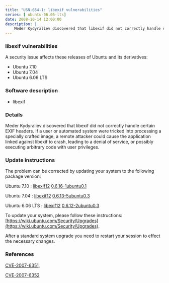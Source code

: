 ```yaml
---
title: "USN-654-1: libexif vulnerabilities"
series: [ ubuntu-06.06-lts]
date: 2008-10-14 12:00:00
description: |
    Meder Kydyraliev discovered that libexif did not correctly handle certain EXIF headers.  If a user or automated system were tricked into processing a specially crafted image, a remote attacker could cause the application linked against libexif to crash, leading to a denial of service, or possibly executing arbitrary code with user privileges. 
--- 
```

 
### libexif vulnerabilities

A security issue affects these releases of Ubuntu and its derivatives:

* Ubuntu 7.10
* Ubuntu 7.04
* Ubuntu 6.06 LTS

### Software description

* libexif 

### Details

Meder Kydyraliev discovered that libexif did not correctly handle certain EXIF headers. If a user or automated system were tricked into processing a specially crafted image, a remote attacker could cause the application linked against libexif to crash, leading to a denial of service, or possibly executing arbitrary code with user privileges. 

### Update instructions

The problem can be corrected by updating your system to the following package version:

Ubuntu 7.10
 : [libexif12](https://launchpad.net/ubuntu/+source/libexif) <span> [0.6.16-1ubuntu0.1](https://launchpad.net/ubuntu/+source/libexif/0.6.16-1ubuntu0.1) </span> 

Ubuntu 7.04
 : [libexif12](https://launchpad.net/ubuntu/+source/libexif) <span> [0.6.13-5ubuntu0.3](https://launchpad.net/ubuntu/+source/libexif/0.6.13-5ubuntu0.3) </span> 

Ubuntu 6.06 LTS
 : [libexif12](https://launchpad.net/ubuntu/+source/libexif) <span> [0.6.12-2ubuntu0.3](https://launchpad.net/ubuntu/+source/libexif/0.6.12-2ubuntu0.3) </span> 

To update your system, please follow these instructions: [https://wiki.ubuntu.com/Security/Upgrades](https://wiki.ubuntu.com/Security/Upgrades).

After a standard system upgrade you need to restart your session to effect the necessary changes. 

### References

 [CVE-2007-6351](http://people.ubuntu.com/~ubuntu-security/cve/CVE-2007-6351), 

 [CVE-2007-6352](http://people.ubuntu.com/~ubuntu-security/cve/CVE-2007-6352)
 

